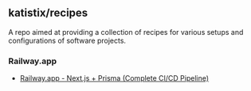 ## katistix/recipes

A repo aimed at providing a collection of recipes for various setups and configurations of software projects.

### Railway.app

-   [Railway.app - Next.js + Prisma (Complete CI/CD Pipeline)](./railway-next-prisma.md)
